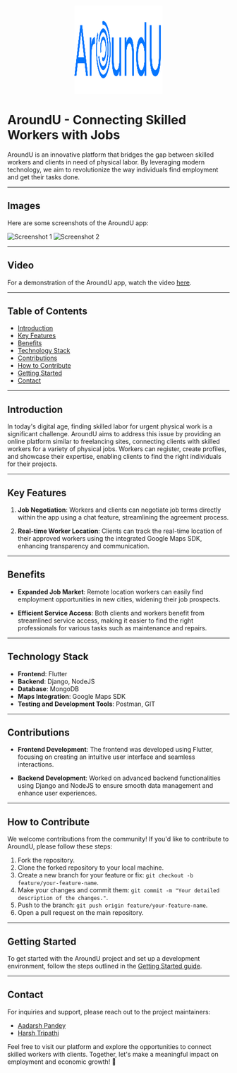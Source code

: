<p align="center">
  <img src="logo.png" alt="AroundU Logo" width="200" height="200">
</p>

# AroundU - Connecting Skilled Workers with Jobs

AroundU is an innovative platform that bridges the gap between skilled workers and clients in need of physical labor. By leveraging modern technology, we aim to revolutionize the way individuals find employment and get their tasks done.

---

## Images

Here are some screenshots of the AroundU app:

![Screenshot 1](readmefiles/ss1.png)
![Screenshot 2](readmefiles/ss2.png)
<!-- Add more screenshots if needed -->

---

## Video

For a demonstration of the AroundU app, watch the video [here](https://drive.google.com/file/d/1US8IUj9P0P1ld87GRXxpqz468khNenD3/view).

---

## Table of Contents

- [Introduction](#introduction)
- [Key Features](#key-features)
- [Benefits](#benefits)
- [Technology Stack](#technology-stack)
- [Contributions](#contributions)
- [How to Contribute](#how-to-contribute)
- [Getting Started](#getting-started)
- [Contact](#contact)

---

## Introduction

In today's digital age, finding skilled labor for urgent physical work is a significant challenge. AroundU aims to address this issue by providing an online platform similar to freelancing sites, connecting clients with skilled workers for a variety of physical jobs. Workers can register, create profiles, and showcase their expertise, enabling clients to find the right individuals for their projects.

---

## Key Features

1. **Job Negotiation**: Workers and clients can negotiate job terms directly within the app using a chat feature, streamlining the agreement process.
   
2. **Real-time Worker Location**: Clients can track the real-time location of their approved workers using the integrated Google Maps SDK, enhancing transparency and communication.

---

## Benefits

- **Expanded Job Market**: Remote location workers can easily find employment opportunities in new cities, widening their job prospects.
  
- **Efficient Service Access**: Both clients and workers benefit from streamlined service access, making it easier to find the right professionals for various tasks such as maintenance and repairs.

---

## Technology Stack

- **Frontend**: Flutter
- **Backend**: Django, NodeJS
- **Database**: MongoDB
- **Maps Integration**: Google Maps SDK
- **Testing and Development Tools**: Postman, GIT

---

## Contributions

- **Frontend Development**: The frontend was developed using Flutter, focusing on creating an intuitive user interface and seamless interactions.
  
- **Backend Development**: Worked on advanced backend functionalities using Django and NodeJS to ensure smooth data management and enhance user experiences.

---

## How to Contribute

We welcome contributions from the community! If you'd like to contribute to AroundU, please follow these steps:

1. Fork the repository.
2. Clone the forked repository to your local machine.
3. Create a new branch for your feature or fix: `git checkout -b feature/your-feature-name`.
4. Make your changes and commit them: `git commit -m "Your detailed description of the changes."`.
5. Push to the branch: `git push origin feature/your-feature-name`.
6. Open a pull request on the main repository.

---

## Getting Started

To get started with the AroundU project and set up a development environment, follow the steps outlined in the [Getting Started guide](docs/GETTING_STARTED.md).

---

## Contact

For inquiries and support, please reach out to the project maintainers:

- [Aadarsh Pandey](mailto:aadarsh2012014@akgec.ac.in)
- [Harsh Tripathi](mailto:harsh2010113@akgec.ac.in)

Feel free to visit our platform and explore the opportunities to connect skilled workers with clients. Together, let's make a meaningful impact on employment and economic growth! 🌟
